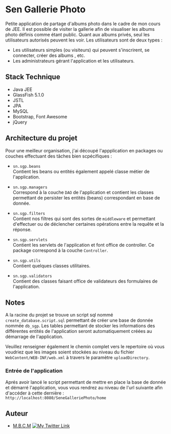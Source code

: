 # Sen Gallerie Photo

Petite application de partage d'albums photo dans le cadre de mon cours de JEE. Il est possible de visiter la gallerie afin de visualiser les albums photo définis comme étant public. Quant aux albums privés, seul les utilisateurs autorisés peuvent les voir. 
Les utilisateurs sont de deux types : 
- Les utilisateurs simples (ou visiteurs) qui peuvent s'inscrirent, se connecter, créer des albums , etc.
- Les administrateurs gérant l'application et les utilisateurs. 

## Stack Technique  
- Java JEE
- GlassFish 5.1.0
- JSTL
- JPA
- MySQL
- Bootstrap, Font Awesome
- jQuery

## Architecture du projet  

Pour une meilleur organisation, j'ai découpé l'appplication en packages ou couches effectuant des tâches bien scpécifiques :  

- `sn.sgp.beans`  
Contient les beans ou entités également appelé classe métier de l'application.  

- `sn.sgp.managers`  
Correspond à la couche `DAO` de l'application et contient les classes permettant de persister les entités (beans) correspondant en base de donnée.  

- `sn.sgp.filters`  
Contient nos filtres qui sont des sortes de `middleware` et permettant d'effectuer ou de déclencher certaines opérations entre la requête et la réponse.  

- `sn.sgp.servlets`  
Contient les servlets de l'application et font office de controller. Ce package correspond à la couche `Controller`.  

- `sn.sgp.utils`  
Contient quelques classes utilitaires.

- `sn.sgp.validators`  
Contient des classes faisant office de validateurs des formulaires de l'application.

## Notes  

A la racine du projet se trouve un script sql nommé `create_database.script.sql` permettant de créer une base de donnée nommée `db_sgp`. Les tables permettant de stocker les informations des différentes entités de l'application seront automatiquement créées au démarrage de l'application.

Veuillez renseigner également le chemin complet vers le repertoire où vous voudriez que les images soient stockées au niveau du fichier `WebContent/WEB-INF/web.xml` à travers le paramètre `uploadDirectory`.

### Entrée de l'application  

Aprés avoir lancé le script permettant de mettre en place la base de donnée et démarré l'application, vous vous rendrez au niveau de l'url suivante afin d'accéder à cette dernière :  
`http://localhost:8080/SeneGalleriePhoto/home`

## Auteur

- [M.B.C.M](https://itdev.sn)
[![My Twitter Link](https://img.shields.io/twitter/follow/the_it_dev?style=social)](https://twitter.com/the_it_dev)
